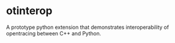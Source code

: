 # otinterop

A prototype python extension that demonstrates interoperability
of opentracing between C++ and Python.
